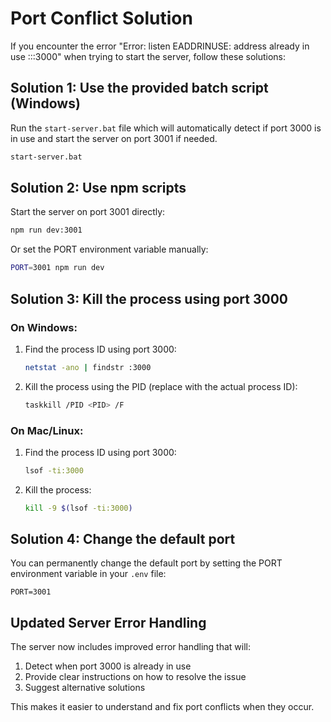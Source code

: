 # Port Conflict Solution

If you encounter the error "Error: listen EADDRINUSE: address already in use :::3000" when trying to start the server, follow these solutions:

## Solution 1: Use the provided batch script (Windows)

Run the `start-server.bat` file which will automatically detect if port 3000 is in use and start the server on port 3001 if needed.

```bash
start-server.bat
```

## Solution 2: Use npm scripts

Start the server on port 3001 directly:

```bash
npm run dev:3001
```

Or set the PORT environment variable manually:

```bash
PORT=3001 npm run dev
```

## Solution 3: Kill the process using port 3000

### On Windows:
1. Find the process ID using port 3000:
   ```bash
   netstat -ano | findstr :3000
   ```
2. Kill the process using the PID (replace <PID> with the actual process ID):
   ```bash
   taskkill /PID <PID> /F
   ```

### On Mac/Linux:
1. Find the process ID using port 3000:
   ```bash
   lsof -ti:3000
   ```
2. Kill the process:
   ```bash
   kill -9 $(lsof -ti:3000)
   ```

## Solution 4: Change the default port

You can permanently change the default port by setting the PORT environment variable in your `.env` file:

```
PORT=3001
```

## Updated Server Error Handling

The server now includes improved error handling that will:
1. Detect when port 3000 is already in use
2. Provide clear instructions on how to resolve the issue
3. Suggest alternative solutions

This makes it easier to understand and fix port conflicts when they occur.
